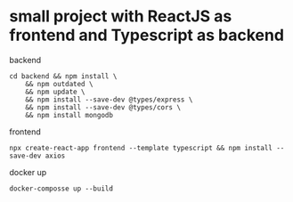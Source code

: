 
# small project with ReactJS as frontend and Typescript as backend

backend
```
cd backend && npm install \
    && npm outdated \
    && npm update \
    && npm install --save-dev @types/express \
    && npm install --save-dev @types/cors \
    && npm install mongodb
```


frontend
```
npx create-react-app frontend --template typescript && npm install --save-dev axios
```

docker up
```
docker-composse up --build
```
